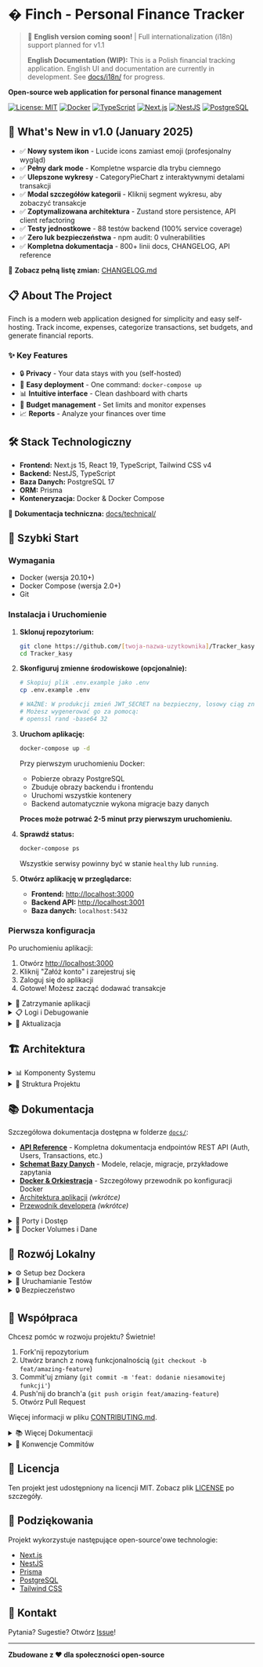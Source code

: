 # � Finch - Personal Finance Tracker

> 📢 **English version coming soon!** | Full internationalization (i18n) support planned for v1.1
>
> **English Documentation (WIP):** This is a Polish financial tracking application. English UI and documentation are currently in development. See [docs/i18n/](./docs/i18n/) for progress.

**Open-source web application for personal finance management**

[![License: MIT](https://img.shields.io/badge/License-MIT-blue.svg)](LICENSE)
[![Docker](https://img.shields.io/badge/Docker-Ready-2496ED?logo=docker&logoColor=white)](https://www.docker.com/)
[![TypeScript](https://img.shields.io/badge/TypeScript-007ACC?logo=typescript&logoColor=white)](https://www.typescriptlang.org/)
[![Next.js](https://img.shields.io/badge/Next.js-000000?logo=next.js&logoColor=white)](https://nextjs.org/)
[![NestJS](https://img.shields.io/badge/NestJS-E0234E?logo=nestjs&logoColor=white)](https://nestjs.com/)
[![PostgreSQL](https://img.shields.io/badge/PostgreSQL-4169E1?logo=postgresql&logoColor=white)](https://www.postgresql.org/)

## 🎉 What's New in v1.0 (January 2025)

- ✅ **Nowy system ikon** - Lucide icons zamiast emoji (profesjonalny wygląd)
- ✅ **Pełny dark mode** - Kompletne wsparcie dla trybu ciemnego
- ✅ **Ulepszone wykresy** - CategoryPieChart z interaktywnymi detalami transakcji
- ✅ **Modal szczegółów kategorii** - Kliknij segment wykresu, aby zobaczyć transakcje
- ✅ **Zoptymalizowana architektura** - Zustand store persistence, API client refactoring
- ✅ **Testy jednostkowe** - 88 testów backend (100% service coverage)
- ✅ **Zero luk bezpieczeństwa** - npm audit: 0 vulnerabilities
- ✅ **Kompletna dokumentacja** - 800+ linii docs, CHANGELOG, API reference

📖 **Zobacz pełną listę zmian:** [CHANGELOG.md](./CHANGELOG.md)

## 📋 About The Project

Finch is a modern web application designed for simplicity and easy self-hosting. Track income, expenses, categorize transactions, set budgets, and generate financial reports.

### ✨ Key Features

- 🔒 **Privacy** - Your data stays with you (self-hosted)
- 🐳 **Easy deployment** - One command: `docker-compose up`
- 📊 **Intuitive interface** - Clean dashboard with charts
- 💼 **Budget management** - Set limits and monitor expenses
- 📈 **Reports** - Analyze your finances over time

## 🛠️ Stack Technologiczny

- **Frontend:** Next.js 15, React 19, TypeScript, Tailwind CSS v4
- **Backend:** NestJS, TypeScript
- **Baza Danych:** PostgreSQL 17
- **ORM:** Prisma
- **Konteneryzacja:** Docker & Docker Compose

📖 **Dokumentacja techniczna:** [docs/technical/](./docs/technical/)

## 🚀 Szybki Start

### Wymagania

- Docker (wersja 20.10+)
- Docker Compose (wersja 2.0+)
- Git

### Instalacja i Uruchomienie

1. **Sklonuj repozytorium:**
   ```bash
   git clone https://github.com/[twoja-nazwa-uzytkownika]/Tracker_kasy.git
   cd Tracker_kasy
   ```

2. **Skonfiguruj zmienne środowiskowe (opcjonalnie):**
   ```bash
   # Skopiuj plik .env.example jako .env
   cp .env.example .env
   
   # WAŻNE: W produkcji zmień JWT_SECRET na bezpieczny, losowy ciąg znaków!
   # Możesz wygenerować go za pomocą:
   # openssl rand -base64 32
   ```

3. **Uruchom aplikację:**
   ```bash
   docker-compose up -d
   ```

   Przy pierwszym uruchomieniu Docker:
   - Pobierze obrazy PostgreSQL
   - Zbuduje obrazy backendu i frontendu
   - Uruchomi wszystkie kontenery
   - Backend automatycznie wykona migracje bazy danych

   **Proces może potrwać 2-5 minut przy pierwszym uruchomieniu.**

4. **Sprawdź status:**
   ```bash
   docker-compose ps
   ```

   Wszystkie serwisy powinny być w stanie `healthy` lub `running`.

5. **Otwórz aplikację w przeglądarce:**
   - **Frontend:** [http://localhost:3000](http://localhost:3000)
   - **Backend API:** [http://localhost:3001](http://localhost:3001)
   - **Baza danych:** `localhost:5432`

### Pierwsza konfiguracja

Po uruchomieniu aplikacji:
1. Otwórz [http://localhost:3000](http://localhost:3000)
2. Kliknij "Załóż konto" i zarejestruj się
3. Zaloguj się do aplikacji
4. Gotowe! Możesz zacząć dodawać transakcje

<details>
<summary>🛑 Zatrzymanie aplikacji</summary>

```bash
# Zatrzymanie kontenerów (dane pozostają)
docker-compose stop

# Zatrzymanie i usunięcie kontenerów (dane pozostają w wolumenie)
docker-compose down

# UWAGA: To usunie WSZYSTKIE dane!
docker-compose down -v
```
</details>

<details>
<summary>📋 Logi i Debugowanie</summary>

```bash
# Wszystkie logi
docker-compose logs -f

# Logi konkretnego serwisu
docker-compose logs -f backend
docker-compose logs -f frontend
docker-compose logs -f db

# Sprawdzenie statusu health checks
docker-compose ps
```
</details>

<details>
<summary>🔄 Aktualizacja</summary>

```bash
# Pobierz najnowsze zmiany
git pull

# Przebuduj i uruchom ponownie
docker-compose up -d --build
```
</details>

## 🏗️ Architektura

<details>
<summary>📊 Komponenty Systemu</summary>

```
┌─────────────────────────────────────────────────────────┐
│                      Użytkownik                          │
│                    (Przeglądarka)                        │
└────────────────────┬────────────────────────────────────┘
                     │
                     │ HTTP (port 3000)
                     │
┌────────────────────▼────────────────────────────────────┐
│                  Frontend (Next.js)                      │
│  - Server-Side Rendering                                 │
│  - Tailwind CSS, Zustand                                 │
│  - React Hook Form, Recharts                             │
└────────────────────┬────────────────────────────────────┘
                     │
                     │ REST API (port 3001)
                     │
┌────────────────────▼────────────────────────────────────┐
│                  Backend (NestJS)                        │
│  - RESTful API                                           │
│  - JWT Authentication                                    │
│  - Prisma ORM                                            │
└────────────────────┬────────────────────────────────────┘
                     │
                     │ PostgreSQL Protocol (port 5432)
                     │
┌────────────────────▼────────────────────────────────────┐
│              Baza Danych (PostgreSQL)                    │
│  - Dane użytkowników                                     │
│  - Transakcje, Kategorie, Budżety                        │
└──────────────────────────────────────────────────────────┘
```
</details>

<details>
<summary>📁 Struktura Projektu</summary>

```
Tracker_kasy/
├── backend/              # Backend (NestJS)
│   ├── src/
│   │   ├── auth/         # Moduł uwierzytelniania
│   │   ├── users/        # Zarządzanie użytkownikami
│   │   ├── transactions/ # Transakcje finansowe
│   │   ├── categories/   # Kategorie
│   │   ├── budgets/      # Budżety
│   │   └── prisma.service.ts
│   ├── prisma/
│   │   └── schema.prisma # Schemat bazy danych
│   └── Dockerfile
│
├── frontend/             # Frontend (Next.js)
│   ├── app/              # App Router (Next.js 14+)
│   ├── components/       # Komponenty React
│   ├── lib/              # Utilities i stores
│   ├── types/            # TypeScript types
│   └── Dockerfile
│
├── docs/                 # Dokumentacja
├── docker-compose.yml    # Orkiestracja Docker
└── README.md
```
</details>

## 📚 Dokumentacja

Szczegółowa dokumentacja dostępna w folderze [`docs/`](./docs/):

- [**API Reference**](./docs/API.md) - Kompletna dokumentacja endpointów REST API (Auth, Users, Transactions, etc.)
- [**Schemat Bazy Danych**](./docs/DATABASE.md) - Modele, relacje, migracje, przykładowe zapytania
- [**Docker & Orkiestracja**](./docs/DOCKER.md) - Szczegółowy przewodnik po konfiguracji Docker
- [Architektura aplikacji](./docs/architecture.md) *(wkrótce)*
- [Przewodnik developera](./docs/developer-guide.md) *(wkrótce)*

<details>
<summary>🔌 Porty i Dostęp</summary>

### Porty i Dostęp

Po uruchomieniu aplikacji dostępne są następujące porty:

| Serwis     | Port  | URL                          | Opis                          |
|------------|-------|------------------------------|-------------------------------|
| Frontend   | 3000  | http://localhost:3000        | Interfejs użytkownika         |
| Backend    | 3001  | http://localhost:3001        | REST API                      |
| PostgreSQL | 5432  | localhost:5432               | Baza danych                   |

**Dane dostępowe do bazy danych (domyślne):**
- Host: `localhost` (lub `db` wewnątrz sieci Docker)
- Port: `5432`
- Database: `tracker_kasy`
- User: `tracker_user`
- Password: `tracker_password`
</details>

<details>
<summary>💾 Docker Volumes i Dane</summary>

Dane aplikacji są przechowywane w Docker volume `tracker_kasy_pgdata`. Nawet po zatrzymaniu kontenerów (`docker-compose down`), dane pozostają bezpieczne.

**Backup bazy danych:**
```bash
docker-compose exec db pg_dump -U tracker_user tracker_kasy > backup.sql
```

**Restore bazy danych:**
```bash
docker-compose exec -T db psql -U tracker_user tracker_kasy < backup.sql
```
</details>

## 🧪 Rozwój Lokalny

<details>
<summary>⚙️ Setup bez Dockera</summary>

Jeśli chcesz rozwijać aplikację bez Dockera:

### Backend (NestJS)

```bash
cd backend
npm install
npm run start:dev
```

### Frontend (Next.js)

```bash
cd frontend
npm install
npm run dev
```
</details>

<details>
<summary>🧪 Uruchamianie Testów</summary>

```bash
# Backend - Unit Tests
cd backend
npm test                    # All tests
npm test -- --coverage      # With coverage report
npm test -- auth.service    # Specific file

# Backend - E2E Tests
npm run test:e2e

# Backend - Test Results (v1.0)
# ✅ 88 tests passing
# ✅ Coverage: ~27% (focused on business logic)
# ✅ Services: 100% method coverage
```

**Test Suites:**
- `auth.service.spec.ts` - Authentication (11 tests)
- `transactions.service.spec.ts` - Transactions CRUD (21 tests)
- `categories.service.spec.ts` - Categories management (18 tests)
- `budgets.service.spec.ts` - Budgets & progress (21 tests)
- `reports.service.spec.ts` - Reports & analytics (17 tests)
</details>

<details>
<summary>🔒 Bezpieczeństwo</summary>

- 🔐 **JWT Authentication** - Bezpieczne tokeny sesji
- 🛡️ **Password Hashing** - bcrypt z salt rounds
- 🚫 **SQL Injection Protection** - Prisma ORM
- 🔍 **Input Validation** - class-validator DTOs
- 🧹 **XSS Protection** - Next.js auto-escaping
- 📦 **Dependency Audit** - 0 vulnerabilities (npm audit)
- 🎯 **User-scoped queries** - Każdy endpoint weryfikuje userId
</details>

## 🤝 Współpraca

Chcesz pomóc w rozwoju projektu? Świetnie! 

1. Fork'nij repozytorium
2. Utwórz branch z nową funkcjonalnością (`git checkout -b feat/amazing-feature`)
3. Commit'uj zmiany (`git commit -m 'feat: dodanie niesamowitej funkcji'`)
4. Push'nij do branch'a (`git push origin feat/amazing-feature`)
5. Otwórz Pull Request

Więcej informacji w pliku [CONTRIBUTING.md](./CONTRIBUTING.md).

<details>
<summary>📚 Więcej Dokumentacji</summary>

### Zarządzanie Projektem
- 📋 [TODO - Current Sprint](./docs/project/TODO.md) - Aktualny sprint i priorytety
- ✅ [Completed Milestones](./docs/project/COMPLETED.md) - Ostatnie 3 wersje
- 🗺️ [Roadmap](./docs/project/ROADMAP.md) - Długoterminowa wizja (2025-2027)
- 📝 [Changelog](./docs/project/CHANGELOG.md) - Pełna historia zmian

### Dokumentacja Techniczna
- 🛠️ [Tech Stack](./docs/technical/TECH_STACK.md) - Technologie i zależności
- 🏗️ [Architecture](./docs/technical/ARCHITECTURE.md) - Architektura systemu
- 🚀 [Development Guide](./docs/technical/DEVELOPMENT_GUIDE.md) - Setup i workflow
- 🧪 [Testing Strategy](./docs/technical/TESTING_STRATEGY.md) - Wzorce testów i pokrycie
- 📡 [API Reference](./docs/technical/API_REFERENCE.md) - Dokumentacja REST API
</details>

<details>
<summary>📝 Konwencje Commitów</summary>

## 📝 Konwencje Commitów

Projekt używa [Conventional Commits](https://www.conventionalcommits.org/):

- `feat:` - nowa funkcjonalność
- `fix:` - naprawa błędu
- `docs:` - zmiany w dokumentacji
- `test:` - dodanie lub modyfikacja testów
- `refactor:` - refaktoryzacja kodu
- `chore:` - zmiany w toolingu, konfiguracji
</details>

## 📄 Licencja

Ten projekt jest udostępniony na licencji MIT. Zobacz plik [LICENSE](./LICENSE) po szczegóły.

## 🙏 Podziękowania

Projekt wykorzystuje następujące open-source'owe technologie:
- [Next.js](https://nextjs.org/)
- [NestJS](https://nestjs.com/)
- [Prisma](https://www.prisma.io/)
- [PostgreSQL](https://www.postgresql.org/)
- [Tailwind CSS](https://tailwindcss.com/)

## 📧 Kontakt

Pytania? Sugestie? Otwórz [Issue](https://github.com/[twoja-nazwa-uzytkownika]/Tracker_kasy/issues)!

---

**Zbudowane z ❤️ dla społeczności open-source**
